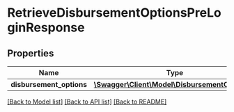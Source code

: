 # RetrieveDisbursementOptionsPreLoginResponse

## Properties
Name | Type | Description | Notes
------------ | ------------- | ------------- | -------------
**disbursement_options** | [**\Swagger\Client\Model\DisbursementOptions[]**](DisbursementOptions.md) |  | [optional] 

[[Back to Model list]](../../README.md#documentation-for-models) [[Back to API list]](../../README.md#documentation-for-api-endpoints) [[Back to README]](../../README.md)


